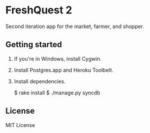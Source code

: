 FreshQuest 2
============

Second iteration app for the market, farmer, and shopper.


Getting started
---------------

1. If you're in Windows, install Cygwin.

2. Install Postgres.app and Heroku Toolbelt.

3. Install dependencies.

    $ rake install
    $ ./manage.py syncdb


License
-------

MIT License
